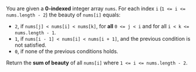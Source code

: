 You are given a **0-indexed** integer array `nums`. For each index `i` (`1 <= i <= nums.length - 2`) the beauty of `nums[i]` equals:

- `2`, if `nums[j] < nums[i] < nums[k]`, for **all** `0 <= j < i` and for all `i < k <= nums.length - 1`.
- `1`, if `nums[i - 1] < nums[i] < nums[i + 1]`, and the previous condition is not satisfied.
- `0`, if none of the previous conditions holds.

Return the **sum of beauty** of all `nums[i]` where `1 <= i <= nums.length - 2`.